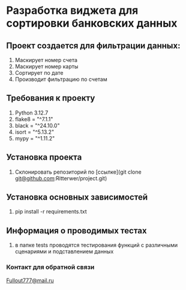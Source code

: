 # **Разработка виджета для сортировки банковских данных**

## **Проект создается для фильтрации данных:**

1. Маскирует номер счета
2. Маскирует номер карты
3. Сортирует по дате
4. Производит фильтрацию по счетам

## **Требования к проекту**

1. Python 3.12.7
2. flake8 = "^7.1.1"
3. black = "^24.10.0"
4. isort = "^5.13.2"
5. mypy = "^1.11.2"

## **Установка проекта**

1. Склонировать репозиторий по [ссылке](git clone git@github.com:Ritterwer/project.git)

## **Установка основных зависимостей**
1. pip install -r requirements.txt

## **Информация о проводимых тестах**
1. в папке tests проводятся тестирования функций с различными сценариями и подставлением данных

### **Контакт для обратной связи**
Fullout777@mail.ru
